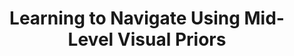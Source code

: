 ---
layout: post
categories: research
title:  "Learning to Navigate Using Mid-Level Visual Priors"
authors: "Alexander Sax, Jeffrey O. Zhang, Bradley Emi, Amir Zamir, Silvio Savarese, Leonidas Guibas, Jitendra Malik"
---